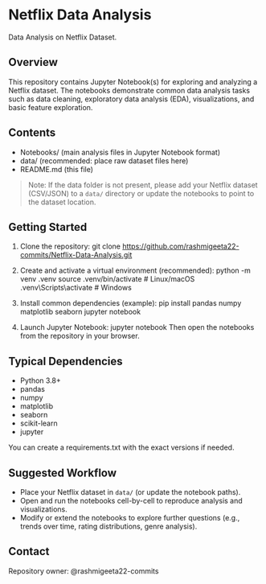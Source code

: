 # Netflix Data Analysis

Data Analysis on Netflix Dataset.

## Overview
This repository contains Jupyter Notebook(s) for exploring and analyzing a Netflix dataset. The notebooks demonstrate common data analysis tasks such as data cleaning, exploratory data analysis (EDA), visualizations, and basic feature exploration.

## Contents
- Notebooks/ (main analysis files in Jupyter Notebook format)
- data/ (recommended: place raw dataset files here)
- README.md (this file)

> Note: If the data folder is not present, please add your Netflix dataset (CSV/JSON) to a `data/` directory or update the notebooks to point to the dataset location.

## Getting Started

1. Clone the repository:
   git clone https://github.com/rashmigeeta22-commits/Netflix-Data-Analysis.git

2. Create and activate a virtual environment (recommended):
   python -m venv .venv
   source .venv/bin/activate  # Linux/macOS
   .venv\Scripts\activate     # Windows

3. Install common dependencies (example):
   pip install pandas numpy matplotlib seaborn jupyter notebook

4. Launch Jupyter Notebook:
   jupyter notebook
   Then open the notebooks from the repository in your browser.

## Typical Dependencies
- Python 3.8+
- pandas
- numpy
- matplotlib
- seaborn
- scikit-learn
- jupyter

You can create a requirements.txt with the exact versions if needed.

## Suggested Workflow
- Place your Netflix dataset in `data/` (or update the notebook paths).
- Open and run the notebooks cell-by-cell to reproduce analysis and visualizations.
- Modify or extend the notebooks to explore further questions (e.g., trends over time, rating distributions, genre analysis).

## Contact
Repository owner: @rashmigeeta22-commits
